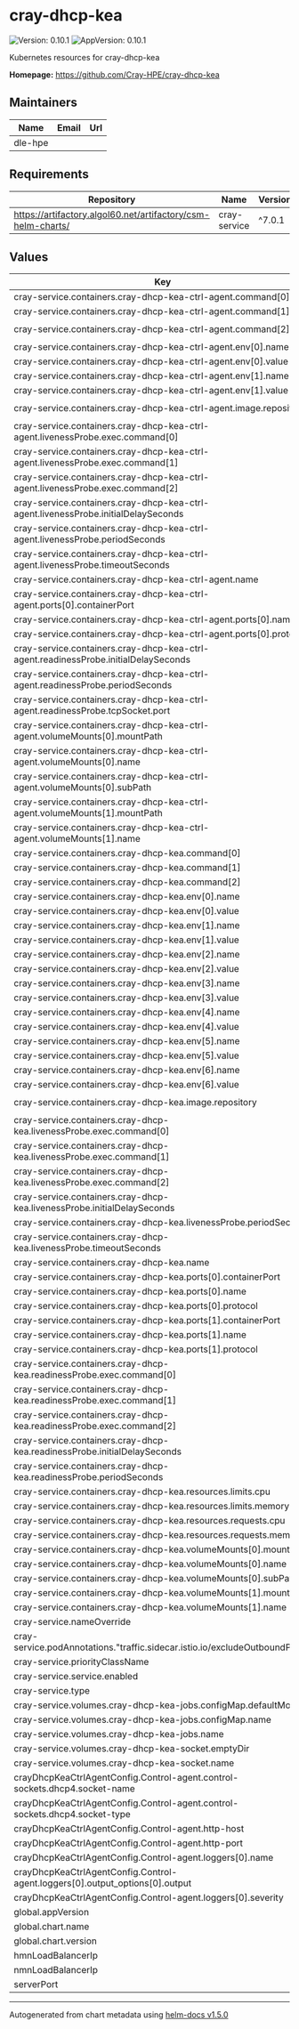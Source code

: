 # cray-dhcp-kea

![Version: 0.10.1](https://img.shields.io/badge/Version-0.10.1-informational?style=flat-square) ![AppVersion: 0.10.1](https://img.shields.io/badge/AppVersion-0.10.1-informational?style=flat-square)


Kubernetes resources for cray-dhcp-kea

**Homepage:** <https://github.com/Cray-HPE/cray-dhcp-kea>

## Maintainers

| Name | Email | Url |
| ---- | ------ | --- |
| dle-hpe |  |  |

## Requirements

| Repository | Name | Version |
|------------|------|---------|
| https://artifactory.algol60.net/artifactory/csm-helm-charts/ | cray-service | ^7.0.1 |

## Values

| Key | Type | Default | Description |
|-----|------|---------|-------------|
| cray-service.containers.cray-dhcp-kea-ctrl-agent.command[0] | string | `"sh"` |  |
| cray-service.containers.cray-dhcp-kea-ctrl-agent.command[1] | string | `"-c"` |  |
| cray-service.containers.cray-dhcp-kea-ctrl-agent.command[2] | string | `"/srv/kea/startup-dhcp-ctrl-agent.sh"` |  |
| cray-service.containers.cray-dhcp-kea-ctrl-agent.env[0].name | string | `"DHCP_CAHOST"` |  |
| cray-service.containers.cray-dhcp-kea-ctrl-agent.env[0].value | string | `"0.0.0.0"` |  |
| cray-service.containers.cray-dhcp-kea-ctrl-agent.env[1].name | string | `"DHCP_CAPORT"` |  |
| cray-service.containers.cray-dhcp-kea-ctrl-agent.env[1].value | string | `"8000"` |  |
| cray-service.containers.cray-dhcp-kea-ctrl-agent.image.repository | string | `"artifactory.algol60.net/csm-docker/stable/cray-dhcp-kea"` |  |
| cray-service.containers.cray-dhcp-kea-ctrl-agent.livenessProbe.exec.command[0] | string | `"/bin/sh"` |  |
| cray-service.containers.cray-dhcp-kea-ctrl-agent.livenessProbe.exec.command[1] | string | `"-c"` |  |
| cray-service.containers.cray-dhcp-kea-ctrl-agent.livenessProbe.exec.command[2] | string | `"/srv/kea/health-check.sh"` |  |
| cray-service.containers.cray-dhcp-kea-ctrl-agent.livenessProbe.initialDelaySeconds | int | `30` |  |
| cray-service.containers.cray-dhcp-kea-ctrl-agent.livenessProbe.periodSeconds | int | `60` |  |
| cray-service.containers.cray-dhcp-kea-ctrl-agent.livenessProbe.timeoutSeconds | int | `20` |  |
| cray-service.containers.cray-dhcp-kea-ctrl-agent.name | string | `"cray-dhcp-kea-ctrl-agent"` |  |
| cray-service.containers.cray-dhcp-kea-ctrl-agent.ports[0].containerPort | int | `8000` |  |
| cray-service.containers.cray-dhcp-kea-ctrl-agent.ports[0].name | string | `"kea-ctrl-tcp"` |  |
| cray-service.containers.cray-dhcp-kea-ctrl-agent.ports[0].protocol | string | `"TCP"` |  |
| cray-service.containers.cray-dhcp-kea-ctrl-agent.readinessProbe.initialDelaySeconds | int | `30` |  |
| cray-service.containers.cray-dhcp-kea-ctrl-agent.readinessProbe.periodSeconds | int | `60` |  |
| cray-service.containers.cray-dhcp-kea-ctrl-agent.readinessProbe.tcpSocket.port | int | `8000` |  |
| cray-service.containers.cray-dhcp-kea-ctrl-agent.volumeMounts[0].mountPath | string | `"/cray-dhcp-kea-socket"` |  |
| cray-service.containers.cray-dhcp-kea-ctrl-agent.volumeMounts[0].name | string | `"cray-dhcp-kea-socket"` |  |
| cray-service.containers.cray-dhcp-kea-ctrl-agent.volumeMounts[0].subPath | string | `"cray-dhcp-kea-socket"` |  |
| cray-service.containers.cray-dhcp-kea-ctrl-agent.volumeMounts[1].mountPath | string | `"/srv/kea"` |  |
| cray-service.containers.cray-dhcp-kea-ctrl-agent.volumeMounts[1].name | string | `"cray-dhcp-kea-jobs"` |  |
| cray-service.containers.cray-dhcp-kea.command[0] | string | `"sh"` |  |
| cray-service.containers.cray-dhcp-kea.command[1] | string | `"-c"` |  |
| cray-service.containers.cray-dhcp-kea.command[2] | string | `"/srv/kea/startup-dhcp.sh"` |  |
| cray-service.containers.cray-dhcp-kea.env[0].name | string | `"TFTP_SERVER_NMN"` |  |
| cray-service.containers.cray-dhcp-kea.env[0].value | string | `"10.92.100.60"` |  |
| cray-service.containers.cray-dhcp-kea.env[1].name | string | `"TFTP_SERVER_HMN"` |  |
| cray-service.containers.cray-dhcp-kea.env[1].value | string | `"10.94.100.60"` |  |
| cray-service.containers.cray-dhcp-kea.env[2].name | string | `"UNBOUND_SERVER_NMN"` |  |
| cray-service.containers.cray-dhcp-kea.env[2].value | string | `"10.92.100.225"` |  |
| cray-service.containers.cray-dhcp-kea.env[3].name | string | `"UNBOUND_SERVER_HMN"` |  |
| cray-service.containers.cray-dhcp-kea.env[3].value | string | `"10.94.100.225"` |  |
| cray-service.containers.cray-dhcp-kea.env[4].name | string | `"NMN_LOADBALANCER_IP"` |  |
| cray-service.containers.cray-dhcp-kea.env[4].value | string | `"10.92.100.222"` |  |
| cray-service.containers.cray-dhcp-kea.env[5].name | string | `"HMN_LOADBALANCER_IP"` |  |
| cray-service.containers.cray-dhcp-kea.env[5].value | string | `"10.94.100.222"` |  |
| cray-service.containers.cray-dhcp-kea.env[6].name | string | `"DHCP_HELPER_INTERVAL_SECONDS"` |  |
| cray-service.containers.cray-dhcp-kea.env[6].value | string | `"120"` |  |
| cray-service.containers.cray-dhcp-kea.image.repository | string | `"artifactory.algol60.net/csm-docker/stable/cray-dhcp-kea"` |  |
| cray-service.containers.cray-dhcp-kea.livenessProbe.exec.command[0] | string | `"/bin/sh"` |  |
| cray-service.containers.cray-dhcp-kea.livenessProbe.exec.command[1] | string | `"-c"` |  |
| cray-service.containers.cray-dhcp-kea.livenessProbe.exec.command[2] | string | `"/srv/kea/health-check.sh"` |  |
| cray-service.containers.cray-dhcp-kea.livenessProbe.initialDelaySeconds | int | `30` |  |
| cray-service.containers.cray-dhcp-kea.livenessProbe.periodSeconds | int | `60` |  |
| cray-service.containers.cray-dhcp-kea.livenessProbe.timeoutSeconds | int | `20` |  |
| cray-service.containers.cray-dhcp-kea.name | string | `"cray-dhcp-kea"` |  |
| cray-service.containers.cray-dhcp-kea.ports[0].containerPort | int | `6067` |  |
| cray-service.containers.cray-dhcp-kea.ports[0].name | string | `"kea-server-udp"` |  |
| cray-service.containers.cray-dhcp-kea.ports[0].protocol | string | `"UDP"` |  |
| cray-service.containers.cray-dhcp-kea.ports[1].containerPort | int | `6067` |  |
| cray-service.containers.cray-dhcp-kea.ports[1].name | string | `"kea-server-tcp"` |  |
| cray-service.containers.cray-dhcp-kea.ports[1].protocol | string | `"TCP"` |  |
| cray-service.containers.cray-dhcp-kea.readinessProbe.exec.command[0] | string | `"/bin/sh"` |  |
| cray-service.containers.cray-dhcp-kea.readinessProbe.exec.command[1] | string | `"-c"` |  |
| cray-service.containers.cray-dhcp-kea.readinessProbe.exec.command[2] | string | `"/srv/kea/health-check.sh"` |  |
| cray-service.containers.cray-dhcp-kea.readinessProbe.initialDelaySeconds | int | `30` |  |
| cray-service.containers.cray-dhcp-kea.readinessProbe.periodSeconds | int | `60` |  |
| cray-service.containers.cray-dhcp-kea.resources.limits.cpu | string | `"6"` |  |
| cray-service.containers.cray-dhcp-kea.resources.limits.memory | string | `"3Gi"` |  |
| cray-service.containers.cray-dhcp-kea.resources.requests.cpu | string | `"2"` |  |
| cray-service.containers.cray-dhcp-kea.resources.requests.memory | string | `"1Gi"` |  |
| cray-service.containers.cray-dhcp-kea.volumeMounts[0].mountPath | string | `"/cray-dhcp-kea-socket"` |  |
| cray-service.containers.cray-dhcp-kea.volumeMounts[0].name | string | `"cray-dhcp-kea-socket"` |  |
| cray-service.containers.cray-dhcp-kea.volumeMounts[0].subPath | string | `"cray-dhcp-kea-socket"` |  |
| cray-service.containers.cray-dhcp-kea.volumeMounts[1].mountPath | string | `"/srv/kea"` |  |
| cray-service.containers.cray-dhcp-kea.volumeMounts[1].name | string | `"cray-dhcp-kea-jobs"` |  |
| cray-service.nameOverride | string | `"cray-dhcp-kea"` |  |
| cray-service.podAnnotations."traffic.sidecar.istio.io/excludeOutboundPorts" | string | `"6067"` |  |
| cray-service.priorityClassName | string | `"csm-high-priority-service"` |  |
| cray-service.service.enabled | bool | `false` |  |
| cray-service.type | string | `"Deployment"` |  |
| cray-service.volumes.cray-dhcp-kea-jobs.configMap.defaultMode | int | `511` |  |
| cray-service.volumes.cray-dhcp-kea-jobs.configMap.name | string | `"cray-dhcp-kea-jobs"` |  |
| cray-service.volumes.cray-dhcp-kea-jobs.name | string | `"cray-dhcp-kea-jobs"` |  |
| cray-service.volumes.cray-dhcp-kea-socket.emptyDir | object | `{}` |  |
| cray-service.volumes.cray-dhcp-kea-socket.name | string | `"cray-dhcp-kea-socket"` |  |
| crayDhcpKeaCtrlAgentConfig.Control-agent.control-sockets.dhcp4.socket-name | string | `"/cray-dhcp-kea-socket/cray-dhcp-kea.socket"` |  |
| crayDhcpKeaCtrlAgentConfig.Control-agent.control-sockets.dhcp4.socket-type | string | `"unix"` |  |
| crayDhcpKeaCtrlAgentConfig.Control-agent.http-host | string | `"0.0.0.0"` |  |
| crayDhcpKeaCtrlAgentConfig.Control-agent.http-port | int | `8000` |  |
| crayDhcpKeaCtrlAgentConfig.Control-agent.loggers[0].name | string | `"cray-dhcp-kea-ctrl-agent"` |  |
| crayDhcpKeaCtrlAgentConfig.Control-agent.loggers[0].output_options[0].output | string | `"stdout"` |  |
| crayDhcpKeaCtrlAgentConfig.Control-agent.loggers[0].severity | string | `"ERROR"` |  |
| global.appVersion | string | `"0.10.0"` |  |
| global.chart.name | string | `"cray-dhcp-kea"` |  |
| global.chart.version | string | `"0.10.0"` |  |
| hmnLoadBalancerIp | string | `"10.94.100.222"` |  |
| nmnLoadBalancerIp | string | `"10.92.100.222"` |  |
| serverPort | int | `6067` |  |

----------------------------------------------
Autogenerated from chart metadata using [helm-docs v1.5.0](https://github.com/norwoodj/helm-docs/releases/v1.5.0)
